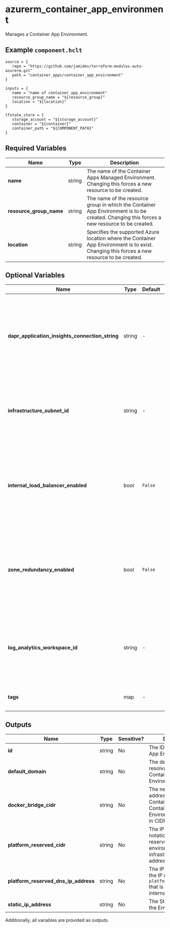 # azurerm_container_app_environment

Manages a Container App Environment.

## Example `component.hclt`

```hcl
source = {
   repo = "https://github.com/jumidev/terraform-modules-auto-azurerm.git"   
   path = "container_apps/container_app_environment"   
}

inputs = {
   name = "name of container_app_environment"   
   resource_group_name = "${resource_group}"   
   location = "${location}"   
}

tfstate_store = {
   storage_account = "${storage_account}"   
   container = "${container}"   
   container_path = "${COMPONENT_PATH}"   
}

```

## Required Variables

| Name | Type |  Description |
| ---- | --------- |  ----------- |
| **name** | string |  The name of the Container Apps Managed Environment. Changing this forces a new resource to be created. | 
| **resource_group_name** | string |  The name of the resource group in which the Container App Environment is to be created. Changing this forces a new resource to be created. | 
| **location** | string |  Specifies the supported Azure location where the Container App Environment is to exist. Changing this forces a new resource to be created. | 

## Optional Variables

| Name | Type |  Default  |  Description |
| ---- | --------- |  ----------- | ----------- |
| **dapr_application_insights_connection_string** | string |  -  |  Application Insights connection string used by Dapr to export Service to Service communication telemetry. Changing this forces a new resource to be created. | 
| **infrastructure_subnet_id** | string |  -  |  The existing Subnet to use for the Container Apps Control Plane. Changing this forces a new resource to be created. | 
| **internal_load_balancer_enabled** | bool |  `False`  |  Should the Container Environment operate in Internal Load Balancing Mode? Defaults to `false`. Changing this forces a new resource to be created. | 
| **zone_redundancy_enabled** | bool |  `False`  |  Should the Container App Environment be created with Zone Redundancy enabled? Defaults to `false`. Changing this forces a new resource to be created. | 
| **log_analytics_workspace_id** | string |  -  |  The ID for the Log Analytics Workspace to link this Container Apps Managed Environment to. Changing this forces a new resource to be created. | 
| **tags** | map |  -  |  A mapping of tags to assign to the resource. | 



## Outputs

| Name | Type | Sensitive? | Description |
| ---- | ---- | --------- | --------- |
| **id** | string | No  | The ID of the Container App Environment | 
| **default_domain** | string | No  | The default, publicly resolvable, name of this Container App Environment. | 
| **docker_bridge_cidr** | string | No  | The network addressing in which the Container Apps in this Container App Environment will reside in CIDR notation. | 
| **platform_reserved_cidr** | string | No  | The IP range, in CIDR notation, that is reserved for environment infrastructure IP addresses. | 
| **platform_reserved_dns_ip_address** | string | No  | The IP address from the IP range defined by `platform_reserved_cidr` that is reserved for the internal DNS server. | 
| **static_ip_address** | string | No  | The Static IP address of the Environment. | 

Additionally, all variables are provided as outputs.
